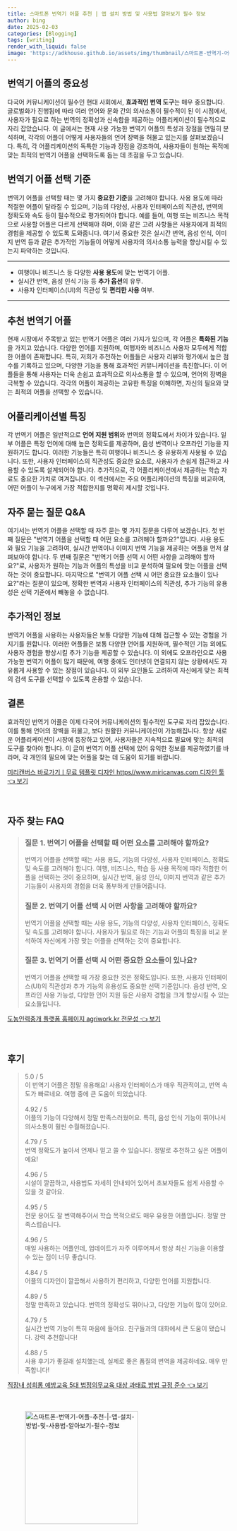 ```yaml
---
title: 스마트폰 번역기 어플 추천 | 앱 설치 방법 및 사용법 알아보기 필수 정보
author: bing
date: 2025-02-03
categories: [Blogging]
tags: [writing]
render_with_liquid: false
image: 'https://adkhouse.github.io/assets/img/thumbnail/스마트폰-번역기-어플-추천-|-앱-설치-방법-및-사용법-알아보기-필수-정보.webp'
---
```



<h2 id='번역기 어플의 중요성'>번역기 어플의 중요성</h2>

<p>다국어 커뮤니케이션이 필수인 현대 사회에서, <b>효과적인 번역 도구</b>는 매우 중요합니다. 글로벌화가 진행됨에 따라 여러 언어와 문화 간의 의사소통이 필수적이 된 이 시점에서, 사용자가 필요로 하는 번역의 정확성과 신속함을 제공하는 어플리케이션이 필수적으로 자리 잡았습니다. 이 글에서는 현재 사용 가능한 번역기 어플의 특성과 장점을 면밀히 분석하며, 각각의 어플이 어떻게 사용자들의 언어 장벽을 허물고 있는지를 살펴보겠습니다. 특히, 각 어플리케이션의 독특한 기능과 장점을 강조하여, 사용자들이 원하는 목적에 맞는 최적의 번역기 어플을 선택하도록 돕는 데 초점을 두고 있습니다.</p>

<h2 id='번역기 어플 선택 기준'>번역기 어플 선택 기준</h2>

<p>번역기 어플을 선택할 때는 몇 가지 <b>중요한 기준</b>을 고려해야 합니다. 사용 용도에 따라 적절한 어플이 달라질 수 있으며, 기능의 다양성, 사용자 인터페이스의 직관성, 번역의 정확도와 속도 등이 필수적으로 평가되어야 합니다. 예를 들어, 여행 또는 비즈니스 목적으로 사용할 어플은 다르게 선택해야 하며, 이와 같은 고려 사항들은 사용자에게 최적의 경험을 제공할 수 있도록 도와줍니다. 여기서 중요한 것은 실시간 번역, 음성 인식, 이미지 번역 등과 같은 추가적인 기능들이 어떻게 사용자의 의사소통 능력을 향상시킬 수 있는지 파악하는 것입니다.</p>

<hr />

<ul>
    <li>여행이나 비즈니스 등 다양한 <b>사용 용도</b>에 맞는 번역기 어플.</li>
    <li>실시간 번역, 음성 인식 기능 등 <b>추가 옵션</b>의 유무.</li>
    <li>사용자 인터페이스(UI)의 직관성 및 <b>편리한 사용</b> 여부.</li>
</ul>

<hr />

<h2 id='추천 번역기 어플'>추천 번역기 어플</h2>

<p>현재 시장에서 주목받고 있는 번역기 어플은 여러 가지가 있으며, 각 어플은 <b>특화된 기능</b>을 가지고 있습니다. 다양한 언어를 지원하며, 여행자와 비즈니스 사용자 모두에게 적합한 어플이 존재합니다. 특히, 저희가 추천하는 어플들은 사용자 리뷰와 평가에서 높은 점수를 기록하고 있으며, 다양한 기능을 통해 효과적인 커뮤니케이션을 촉진합니다. 이 어플들을 통해 사용자는 더욱 손쉽고 효과적으로 의사소통을 할 수 있으며, 언어의 장벽을 극복할 수 있습니다. 각각의 어플이 제공하는 고유한 특징을 이해하면, 자신의 필요와 맞는 최적의 어플을 선택할 수 있습니다.</p>

<h2 id='어플리케이션별 특징'>어플리케이션별 특징</h2>

<p>각 번역기 어플은 일반적으로 <b>언어 지원 범위</b>와 번역의 정확도에서 차이가 있습니다. 일부 어플은 특정 언어에 대해 높은 정확도를 제공하며, 음성 번역이나 오프라인 기능을 지원하기도 합니다. 이러한 기능들은 특히 여행이나 비즈니스 중 유용하게 사용될 수 있습니다. 또한, 사용자 인터페이스의 직관성도 중요한 요소로, 사용자가 손쉽게 접근하고 사용할 수 있도록 설계되어야 합니다. 추가적으로, 각 어플리케이션에서 제공하는 학습 자료도 중요한 가치로 여겨집니다. 이 섹션에서는 주요 어플리케이션의 특징을 비교하여, 어떤 어플이 누구에게 가장 적합한지를 명확히 제시할 것입니다.</p>

<h2 id='자주 묻는 질문 Q&A'>자주 묻는 질문 Q&A</h2>

<p>여기서는 번역기 어플을 선택할 때 자주 묻는 몇 가지 질문을 다루어 보겠습니다. 첫 번째 질문은 "번역기 어플을 선택할 때 어떤 요소를 고려해야 할까요?"입니다. 사용 용도와 필요 기능을 고려하여, 실시간 번역이나 이미지 번역 기능을 제공하는 어플을 먼저 살펴보아야 합니다. 두 번째 질문은 "번역기 어플 선택 시 어떤 사항을 고려해야 할까요?"로, 사용자가 원하는 기능과 어플의 특성을 비교 분석하여 필요에 맞는 어플을 선택하는 것이 중요합니다. 마지막으로 "번역기 어플 선택 시 어떤 중요한 요소들이 있나요?"라는 질문이 있으며, 정확한 번역과 사용자 인터페이스의 직관성, 추가 기능의 유용성은 선택 기준에서 빼놓을 수 없습니다.</p>

<h2 id='추가적인 정보'>추가적인 정보</h2>

<p>번역기 어플을 사용하는 사용자들은 보통 다양한 기능에 대해 접근할 수 있는 경험을 가지기를 원합니다. 이러한 어플들은 보통 다양한 언어를 지원하며, 필수적인 기능 외에도 사용자 경험을 향상시킬 추가 기능을 제공할 수 있습니다. 이 외에도 오프라인으로 사용 가능한 번역기 어플이 많기 때문에, 여행 중에도 인터넷이 연결되지 않는 상황에서도 자유롭게 사용할 수 있는 장점이 있습니다. 이 외부 요인들도 고려하여 자신에게 맞는 최적의 검색 도구를 선택할 수 있도록 운용할 수 있습니다.</p>

<h2 id='결론'>결론</h2>

<p>효과적인 번역기 어플은 이제 다국어 커뮤니케이션의 필수적인 도구로 자리 잡았습니다. 이를 통해 언어의 장벽을 허물고, 보다 원활한 커뮤니케이션이 가능해집니다. 항상 새로운 어플리케이션이 시장에 등장하고 있어, 사용자들은 지속적으로 필요에 맞는 최적의 도구를 찾아야 합니다. 이 글이 번역기 어플 선택에 있어 유익한 정보를 제공하였기를 바라며, 각 개인의 필요에 맞는 어플을 찾는 데 도움이 되기를 바랍니다.</p>


<p><a class="click-button" title="미리캔버스 바로가기ㅣ무료 템플릿 디자인 https//www.miricanvas.com 디자인 툴" href="https://adkhouse.github.io/posts/%EB%AF%B8%EB%A6%AC%EC%BA%94%EB%B2%84%EC%8A%A4-%EB%B0%94%EB%A1%9C%EA%B0%80%EA%B8%B0%E3%85%A3%EB%AC%B4%EB%A3%8C-%ED%85%9C%ED%94%8C%EB%A6%BF-%EB%94%94%EC%9E%90%EC%9D%B8-httpswww.miricanvas.com-%EB%94%94%EC%9E%90%EC%9D%B8-%ED%88%B4/" rel="dofollow">미리캔버스 바로가기ㅣ무료 템플릿 디자인 https//www.miricanvas.com 디자인 툴 👈 보기</a></p><br>
<h2 id='자주_찾는_FAQ'>자주 찾는 FAQ</h2>
<div itemscope="" itemtype="https://schema.org/FAQPage"> 
<blockquote> 
<div itemscope="" itemprop="mainEntity" itemtype="https://schema.org/Question"> 
<h3 itemprop="name">질문 1. 번역기 어플을 선택할 때 어떤 요소를 고려해야 할까요?</h3> 
<div itemscope="" itemprop="acceptedAnswer" itemtype="https://schema.org/Answer"> 
<span itemprop="text"> 
<p>번역기 어플을 선택할 때는 사용 용도, 기능의 다양성, 사용자 인터페이스, 정확도 및 속도를 고려해야 합니다. 여행, 비즈니스, 학습 등 사용 목적에 따라 적합한 어플을 선택하는 것이 중요하며, 실시간 번역, 음성 인식, 이미지 번역과 같은 추가 기능들이 사용자의 경험을 더욱 풍부하게 만들어줍니다.</p> 
</span> 
</div> 
</div> 

<div itemscope="" itemprop="mainEntity" itemtype="https://schema.org/Question"> 
<h3 itemprop="name">질문 2. 번역기 어플 선택 시 어떤 사항을 고려해야 할까요?</h3> 
<div itemscope="" itemprop="acceptedAnswer" itemtype="https://schema.org/Answer"> 
<span itemprop="text"> 
<p>번역기 어플을 선택할 때는 사용 용도, 기능의 다양성, 사용자 인터페이스, 정확도 및 속도를 고려해야 합니다. 사용자가 필요로 하는 기능과 어플의 특징을 비교 분석하여 자신에게 가장 맞는 어플을 선택하는 것이 중요합니다.</p> 
</span> 
</div> 
</div> 

<div itemscope="" itemprop="mainEntity" itemtype="https://schema.org/Question"> 
<h3 itemprop="name">질문 3. 번역기 어플 선택 시 어떤 중요한 요소들이 있나요?</h3> 
<div itemscope="" itemprop="acceptedAnswer" itemtype="https://schema.org/Answer"> 
<span itemprop="text"> 
<p>번역기 어플을 선택할 때 가장 중요한 것은 정확도입니다. 또한, 사용자 인터페이스(UI)의 직관성과 추가 기능의 유용성도 중요한 선택 기준입니다. 음성 번역, 오프라인 사용 가능성, 다양한 언어 지원 등은 사용자 경험을 크게 향상시킬 수 있는 요소들입니다.</p> 
</span> 
</div> 
</div> 

</blockquote> 
</div>
<p><a class="click-button" title="도농인력중개 플랫폼 홈페이지 agriwork.kr 전문성" href="https://adkhouse.github.io/posts/%EB%8F%84%EB%86%8D%EC%9D%B8%EB%A0%A5%EC%A4%91%EA%B0%9C-%ED%94%8C%EB%9E%AB%ED%8F%BC-%ED%99%88%ED%8E%98%EC%9D%B4%EC%A7%80-agriwork.kr-%EC%A0%84%EB%AC%B8%EC%84%B1/" rel="dofollow">도농인력중개 플랫폼 홈페이지 agriwork.kr 전문성 👈 보기</a></p><br>
<h2 id='후기'>후기</h2>
<div itemscope itemtype="https://schema.org/Product">
  <blockquote>
  <div itemprop="review" itemscope itemtype="https://schema.org/Review">
      <div itemprop="reviewRating" itemscope itemtype="https://schema.org/Rating"> <span itemprop="ratingValue">5.0</span> / <span itemprop="bestRating">5</span> </div>
      <span itemprop="reviewBody">이 번역기 어플은 정말 유용해요! 사용자 인터페이스가 매우 직관적이고, 번역 속도가 빠르네요. 여행 중에 큰 도움이 되었습니다.</span>
  </div>
  <br>
  <div itemprop="review" itemscope itemtype="https://schema.org/Review">
      <div itemprop="reviewRating" itemscope itemtype="https://schema.org/Rating"> <span itemprop="ratingValue">4.92</span> / <span itemprop="bestRating">5</span> </div>
      <span itemprop="reviewBody">어플의 기능이 다양해서 정말 만족스러웠어요. 특히, 음성 인식 기능이 뛰어나서 의사소통이 훨씬 수월해졌습니다.</span>
  </div>
  <br>
  <div itemprop="review" itemscope itemtype="https://schema.org/Review">
      <div itemprop="reviewRating" itemscope itemtype="https://schema.org/Rating"> <span itemprop="ratingValue">4.79</span> / <span itemprop="bestRating">5</span> </div>
      <span itemprop="reviewBody">번역 정확도가 높아서 언제나 믿고 쓸 수 있습니다. 정말로 추천하고 싶은 어플이에요!</span>
  </div>
  <br>
  <div itemprop="review" itemscope itemtype="https://schema.org/Review">
      <div itemprop="reviewRating" itemscope itemtype="https://schema.org/Rating"> <span itemprop="ratingValue">4.96</span> / <span itemprop="bestRating">5</span> </div>
      <span itemprop="reviewBody">시설이 깔끔하고, 사용법도 자세히 안내되어 있어서 초보자들도 쉽게 사용할 수 있을 것 같아요.</span>
  </div>
  <br>
  <div itemprop="review" itemscope itemtype="https://schema.org/Review">
      <div itemprop="reviewRating" itemscope itemtype="https://schema.org/Rating"> <span itemprop="ratingValue">4.95</span> / <span itemprop="bestRating">5</span> </div>
      <span itemprop="reviewBody">전문 용어도 잘 번역해주어서 학습 목적으로도 매우 유용한 어플입니다. 정말 만족스럽습니다.</span>
  </div>
  <br>
  <div itemprop="review" itemscope itemtype="https://schema.org/Review">
      <div itemprop="reviewRating" itemscope itemtype="https://schema.org/Rating"> <span itemprop="ratingValue">4.96</span> / <span itemprop="bestRating">5</span> </div>
      <span itemprop="reviewBody">매일 사용하는 어플인데, 업데이트가 자주 이루어져서 항상 최신 기능을 이용할 수 있는 점이 너무 좋습니다.</span>
  </div>
  <br>
  <div itemprop="review" itemscope itemtype="https://schema.org/Review">
      <div itemprop="reviewRating" itemscope itemtype="https://schema.org/Rating"> <span itemprop="ratingValue">4.84</span> / <span itemprop="bestRating">5</span> </div>
      <span itemprop="reviewBody">어플의 디자인이 깔끔해서 사용하기 편리하고, 다양한 언어를 지원합니다.</span>
  </div>
  <br>
  <div itemprop="review" itemscope itemtype="https://schema.org/Review">
      <div itemprop="reviewRating" itemscope itemtype="https://schema.org/Rating"> <span itemprop="ratingValue">4.89</span> / <span itemprop="bestRating">5</span> </div>
      <span itemprop="reviewBody">정말 만족하고 있습니다. 번역의 정확성도 뛰어나고, 다양한 기능이 많이 있어요.</span>
  </div>
  <br>
  <div itemprop="review" itemscope itemtype="https://schema.org/Review">
      <div itemprop="reviewRating" itemscope itemtype="https://schema.org/Rating"> <span itemprop="ratingValue">4.79</span> / <span itemprop="bestRating">5</span> </div>
      <span itemprop="reviewBody">실시간 번역 기능이 특히 마음에 들어요. 친구들과의 대화에서 큰 도움이 됐습니다. 강력 추천합니다!</span>
  </div>
  <br>
  <div itemprop="review" itemscope itemtype="https://schema.org/Review">
      <div itemprop="reviewRating" itemscope itemtype="https://schema.org/Rating"> <span itemprop="ratingValue">4.88</span> / <span itemprop="bestRating">5</span> </div>
      <span itemprop="reviewBody">사용 후기가 좋길래 설치했는데, 실제로 좋은 품질의 번역을 제공하네요. 매우 만족합니다!</span>
  </div>
  </blockquote>
</div>
<p><a class="click-button" title="직장내 성희롱 예방교육 5대 법정의무교육 대상 과태료 방법 규정 준수" href="https://adkhouse.github.io/posts/%EC%A7%81%EC%9E%A5%EB%82%B4-%EC%84%B1%ED%9D%AC%EB%A1%B1-%EC%98%88%EB%B0%A9%EA%B5%90%EC%9C%A1-5%EB%8C%80-%EB%B2%95%EC%A0%95%EC%9D%98%EB%AC%B4%EA%B5%90%EC%9C%A1-%EB%8C%80%EC%83%81-%EA%B3%BC%ED%83%9C%EB%A3%8C-%EB%B0%A9%EB%B2%95-%EA%B7%9C%EC%A0%95-%EC%A4%80%EC%88%98/" rel="dofollow">직장내 성희롱 예방교육 5대 법정의무교육 대상 과태료 방법 규정 준수 👈 보기</a></p><br>
<figure class="image"><img src="https://adkhouse.github.io/assets/img/thumbnail/스마트폰-번역기-어플-추천-|-앱-설치-방법-및-사용법-알아보기-필수-정보.webp" alt="스마트폰-번역기-어플-추천-|-앱-설치-방법-및-사용법-알아보기-필수-정보" width="256" height="256"></figure>